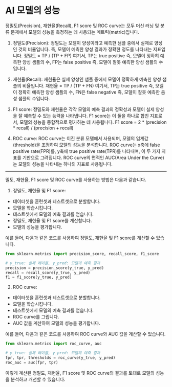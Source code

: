 # AI 모델의 성능



정밀도(Precision), 재현율(Recall), F1 score 및 ROC curve는 모두 머신 러닝 및 분류 문제에서 모델의 성능을 측정하는 데 사용되는 메트릭(metric)입니다.

1. 정밀도(Precision):
   정밀도는 모델이 양성이라고 예측한 샘플 중에서 실제로 양성인 것의 비율입니다. 즉, 모델이 예측한 양성 결과가 정확한 정도를 나타내는 지표입니다.
   정밀도 = TP / (TP + FP)
   여기서, TP는 true positive 즉, 모델이 정확히 예측한 양성 샘플의 수, FP는 false positive 즉, 모델이 잘못 예측한 양성 샘플의 수입니다.

2. 재현율(Recall):
   재현율은 실제 양성인 샘플 중에서 모델이 정확하게 예측한 양성 샘플의 비율입니다.
   재현율 = TP / (TP + FN)
   여기서, TP는 true positive 즉, 모델이 정확히 예측한 양성 샘플의 수, FN은 false negative 즉, 모델이 잘못 예측한 음성 샘플의 수입니다.

3. F1 score:
   정밀도와 재현율은 각각 모델의 예측 결과의 정확성과 모델이 실제 양성을 잘 예측할 수 있는 능력을 나타냅니다. F1 score는 이 둘을 하나로 합친 지표로서, 모델의 성능을 종합적으로 평가하는 데 사용됩니다.
   F1 score = 2 * (precision * recall) / (precision + recall)

4. ROC curve:
   ROC curve는 이진 분류 모델에서 사용되며, 모델의 임계값(threshold)을 조정하여 모델의 성능을 분석합니다. ROC curve는 x축에 false positive rate(FPR)를, y축에 true positive rate(TPR)를 나타내며, 이 두 가지 지표를 기반으로 그려집니다. ROC curve의 면적인 AUC(Area Under the Curve)는 모델의 성능을 나타내는 하나의 지표로 사용됩니다.

---

밀도, 재현율, F1 score 및 ROC curve를 사용하는 방법은 다음과 같습니다.

1. 정밀도, 재현율 및 F1 score:
- 데이터셋을 훈련셋과 테스트셋으로 분할합니다.
- 모델을 학습시킵니다.
- 테스트셋에서 모델의 예측 결과를 얻습니다.
- 정밀도, 재현율 및 F1 score를 계산합니다.
- 모델의 성능을 평가합니다.

예를 들어, 다음과 같은 코드를 사용하여 정밀도, 재현율 및 F1 score를 계산할 수 있습니다.

```python
from sklearn.metrics import precision_score, recall_score, f1_score

# y_true: 실제 레이블, y_pred: 모델의 예측 결과
precision = precision_score(y_true, y_pred)
recall = recall_score(y_true, y_pred)
f1 = f1_score(y_true, y_pred)
```

2. ROC curve:
- 데이터셋을 훈련셋과 테스트셋으로 분할합니다.
- 모델을 학습시킵니다.
- 테스트셋에서 모델의 예측 결과를 얻습니다.
- ROC curve를 그립니다.
- AUC 값을 계산하여 모델의 성능을 평가합니다.

예를 들어, 다음과 같은 코드를 사용하여 ROC curve와 AUC 값을 계산할 수 있습니다.

```python
from sklearn.metrics import roc_curve, auc

# y_true: 실제 레이블, y_pred: 모델의 예측 결과
fpr, tpr, thresholds = roc_curve(y_true, y_pred)
roc_auc = auc(fpr, tpr)
```

이렇게 계산된 정밀도, 재현율, F1 score 및 ROC curve의 결과를 토대로 모델의 성능을 분석하고 개선할 수 있습니다.
